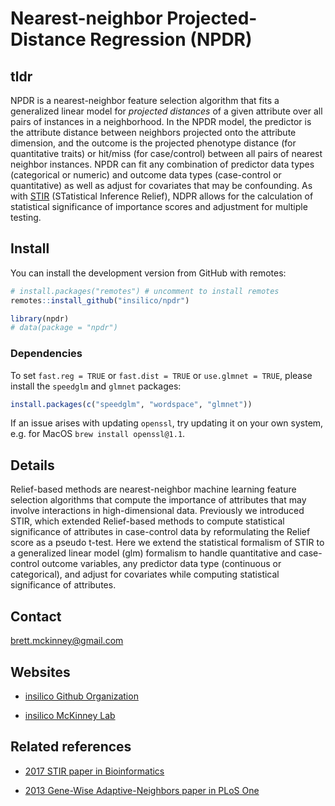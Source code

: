 Nearest-neighbor Projected-Distance Regression (NPDR)
================

## tldr

NPDR is a nearest-neighbor feature selection algorithm that fits a
generalized linear model for *projected distances* of a given attribute
over all pairs of instances in a neighborhood. In the NPDR model, the
predictor is the attribute distance between neighbors projected onto the
attribute dimension, and the outcome is the projected phenotype distance
(for quantitative traits) or hit/miss (for case/control) between all
pairs of nearest neighbor instances. NPDR can fit any combination of
predictor data types (categorical or numeric) and outcome data types
(case-control or quantitative) as well as adjust for covariates that may
be confounding. As with [STIR](https://insilico.github.io/stir/)
(STatistical Inference Relief), NDPR allows for the calculation of
statistical significance of importance scores and adjustment for
multiple testing.

## Install

You can install the development version from GitHub with remotes:

``` r
# install.packages("remotes") # uncomment to install remotes
remotes::install_github("insilico/npdr")

library(npdr)
# data(package = "npdr")
```

### Dependencies

To set `fast.reg = TRUE` or `fast.dist = TRUE` or `use.glmnet = TRUE`,
please install the `speedglm` and `glmnet` packages:

``` r
install.packages(c("speedglm", "wordspace", "glmnet"))
```

If an issue arises with updating `openssl`, try updating it on your own
system, e.g. for MacOS `brew install openssl@1.1`.

<!-- Old issues with Rcpp and Rcpp Armadillo -->
<!-- If you still have trouble installing Rcpp and RcppArmadillo, please make sure you have `fortran` installed. -->
<!-- Also, you may [need](https://gallery.rcpp.org/articles/first-steps-with-C++11/) to explicitly enable C++11 support which we can do here from R: -->
<!-- ```{r eval=FALSE} -->
<!-- Sys.setenv("PKG_CXXFLAGS"="-std=c++11") -->
<!-- ``` -->

## Details

Relief-based methods are nearest-neighbor machine learning feature
selection algorithms that compute the importance of attributes that may
involve interactions in high-dimensional data. Previously we introduced
STIR, which extended Relief-based methods to compute statistical
significance of attributes in case-control data by reformulating the
Relief score as a pseudo t-test. Here we extend the statistical
formalism of STIR to a generalized linear model (glm) formalism to
handle quantitative and case-control outcome variables, any predictor
data type (continuous or categorical), and adjust for covariates while
computing statistical significance of attributes.

## Contact

[brett.mckinney@gmail.com](brett.mckinney@gmail.com)

## Websites

-   [insilico Github Organization](https://github.com/insilico)

-   [insilico McKinney Lab](http://insilico.utulsa.edu/)

## Related references

-   [2017 STIR paper in
    Bioinformatics](https://doi.org/10.1093/bioinformatics/bty788)

-   [2013 Gene-Wise Adaptive-Neighbors paper in PLoS
    One](https://journals.plos.org/plosone/article?id=10.1371/journal.pone.0081527)
